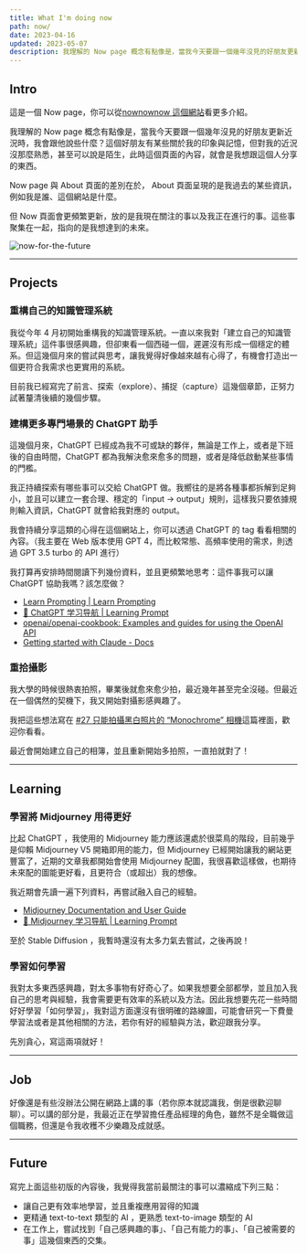 ```yaml
---
title: What I'm doing now
path: now/
date: 2023-04-16
updated: 2023-05-07
description: 我理解的 Now page 概念有點像是，當我今天要跟一個幾年沒見的好朋友更新近況時，我會跟他說些什麼？這個好朋友有某些關於我的印象與記憶，但對我的近況沒那麼熟悉，甚至可以說是陌生，此時這個頁面的內容，就會是我想跟這個人分享的東西。 Now 頁面會更頻繁更新，放的是我現在關注的事以及我正在進行的事。這些事聚集在一起，指向的是我想達到的未來。
---
```


## Intro

這是一個 Now page，你可以從[nownownow 這個網站](https://nownownow.com/about)看更多介紹。

我理解的 Now page 概念有點像是，當我今天要跟一個幾年沒見的好朋友更新近況時，我會跟他說些什麼？這個好朋友有某些關於我的印象與記憶，但對我的近況沒那麼熟悉，甚至可以說是陌生，此時這個頁面的內容，就會是我想跟這個人分享的東西。

Now page 與 About 頁面的差別在於， About 頁面呈現的是我過去的某些資訊，例如我是誰、這個網站是什麼。

但 Now 頁面會更頻繁更新，放的是我現在關注的事以及我正在進行的事。這些事聚集在一起，指向的是我想達到的未來。

<img src="https://pinchlime-screenshots.s3.ap-northeast-1.amazonaws.com/now-for-the-future_3Ly5Zu.webp" loading="lazy" alt="now-for-the-future" align=center />
<br>


---

## Projects

### 重構自己的知識管理系統

我從今年 4 月初開始重構我的知識管理系統。一直以來我對「建立自己的知識管理系統」這件事很感興趣，但卻東看一個西碰一個，遲遲沒有形成一個穩定的體系。但這幾個月來的嘗試與思考，讓我覺得好像越來越有心得了，有機會打造出一個更符合我需求也更實用的系統。

目前我已經寫完了前言、探索（explore）、捕捉（capture）這幾個章節，正努力試著釐清後續的幾個步驟。

### 建構更多專門場景的 ChatGPT 助手

這幾個月來，ChatGPT 已經成為我不可或缺的夥伴，無論是工作上，或者是下班後的自由時間，ChatGPT 都為我解決愈來愈多的問題，或者是降低啟動某些事情的門檻。

我正持續探索有哪些事可以交給 ChatGPT 做。我嚮往的是將各種事都拆解到足夠小，並且可以建立一套合理、穩定的「input → output」規則，這樣我只要依據規則輸入資訊，ChatGPT 就會給我對應的 output。

我會持續分享這類的心得在這個網站上，你可以透過 ChatGPT 的 tag 看看相關的內容。（我主要在 Web 版本使用 GPT 4，而比較常態、高頻率使用的需求，則透過 GPT 3.5 turbo 的 API 進行）

我打算再安排時間閱讀下列幾份資料，並且更頻繁地思考：這件事我可以讓 ChatGPT 協助我嗎？該怎麼做？

* [Learn Prompting | Learn Prompting](https://learnprompting.org/)
* [🧭 ChatGPT 学习导航 | Learning Prompt](https://learningprompt.wiki/docs/chatgpt-learning-path)
* [openai/openai-cookbook: Examples and guides for using the OpenAI API](https://github.com/openai/openai-cookbook)
* [Getting started with Claude - Docs](https://console.anthropic.com/docs)

### 重拾攝影

我大學的時候很熱衷拍照，畢業後就愈來愈少拍，最近幾年甚至完全沒碰。但最近在一個偶然的契機下，我又開始對攝影感興趣了。

我把這些想法寫在 [#27 只能拍攝黑白照片的 “Monochrome” 相機](@/newsletters/27-camera-that-can-only-take-black-and-white-photos.md)這篇裡面，歡迎你看看。

最近會開始建立自己的相簿，並且重新開始多拍照，一直拍就對了！

---

## Learning

### 學習將 Midjourney 用得更好

比起 ChatGPT ，我使用的 Midjourney 能力應該還處於很菜鳥的階段，目前幾乎是仰賴 Midjourney V5 開箱即用的能力，但 Midjourney 已經開始讓我的網站更豐富了，近期的文章我都開始會使用 Midjourney 配圖，我很喜歡這樣做，也期待未來配的圖能更好看，且更符合（或超出）我的想像。

我近期會先讀一遍下列資料，再嘗試融入自己的經驗。

* [Midjourney Documentation and User Guide](https://docs.midjourney.com/)
* [🧭 Midjourney 学习导航 | Learning Prompt](https://learningprompt.wiki/docs/midjourney-learning-path)

至於 Stable Diffusion ，我暫時還沒有太多力氣去嘗試，之後再說！

### 學習如何學習

我對太多東西感興趣，對太多事物有好奇心了。如果我想要全部都學，並且加入我自己的思考與經驗，我會需要更有效率的系統以及方法。因此我想要先花一些時間好好學習「如何學習」，我對這方面還沒有很明確的路線圖，可能會研究一下費曼學習法或者是其他相關的方法，若你有好的經驗與方法，歡迎跟我分享。

先別貪心，寫這兩項就好！

---

## Job

好像還是有些沒辦法公開在網路上講的事（若你原本就認識我，倒是很歡迎聊聊）。可以講的部分是，我最近正在學習擔任產品經理的角色，雖然不是全職做這個職務，但還是令我收穫不少樂趣及成就感。

---

## Future

寫完上面這些初版的內容後，我覺得我當前最關注的事可以濃縮成下列三點：

* 讓自己更有效率地學習，並且重複應用習得的知識
* 更精通 text-to-text 類型的 AI ，更熟悉 text-to-image 類型的 AI
* 在工作上，嘗試找到「自己感興趣的事」、「自己有能力的事」、「自己被需要的事」這幾個東西的交集。